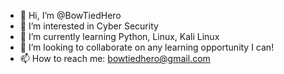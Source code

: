 - 👋 Hi, I’m @BowTiedHero
- 👀 I’m interested in Cyber Security
- 🌱 I’m currently learning Python, Linux, Kali Linux
- 💞️ I’m looking to collaborate on any learning opportunity I can!
- 📫 How to reach me: bowtiedhero@gmail.com

<!---
BowTiedHero/BowTiedHero is a ✨ special ✨ repository because its `README.md` (this file) appears on your GitHub profile.
You can click the Preview link to take a look at your changes.
--->
